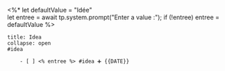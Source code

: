  <%*
let defaultValue = "Idée"  
let entree = await tp.system.prompt("Enter a value :");
if (!entree) entree = defaultValue
%>
`````ad-attention
title: Idea
collapse: open
#idea 

    - [ ] <% entree %> #idea ➕ {{DATE}} 

`````
